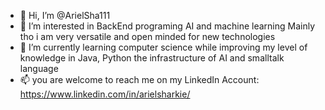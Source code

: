 - 👋 Hi, I’m @ArielSha111 
- 👀 I’m interested in BackEnd programing AI and machine learning Mainly tho i am very versatile and open minded for new technologies
- 🌱 I’m currently learning computer science while improving my level of knowledge in Java, Python the infrastructure of AI and smalltalk language
- 📫 you are welcome to reach me on my LinkedIn Account: https://www.linkedin.com/in/arielsharkie/ 

<!---
ArielSha111/ArielSha111 is a ✨ special ✨ repository because its `README.md` (this file) appears on your GitHub profile.
You can click the Preview link to take a look at your changes.
--->
